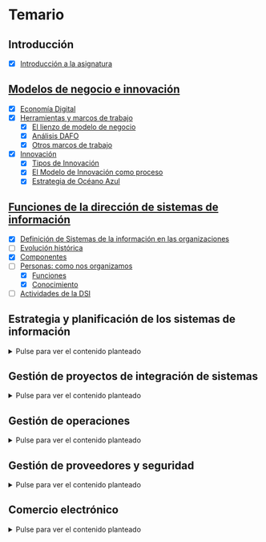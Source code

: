 # Temario

## Introducción

- [x] [Introducción a la asignatura](00-introduccion/t00-00-00-introduccion.md)

## [Modelos de negocio e innovación](01-modelosDeNegocioInnovacion/t01-00-00-modelosDeNegocioInnovacion.md)

- [x] [Economía Digital](01-modelosDeNegocioInnovacion/t01-01-00-economiaDigital.md)
- [x] [Herramientas y marcos de trabajo](01-modelosDeNegocioInnovacion/t01-02-00-herramientasMarcos.md)
  - [x] [El lienzo de modelo de negocio](01-modelosDeNegocioInnovacion/t01-02-01-lienzoModeloNegocio.md)
  - [x] [Análisis DAFO](01-modelosDeNegocioInnovacion/t01-02-02-analisisDAFO.md)
  - [x] [Otros marcos de trabajo](01-modelosDeNegocioInnovacion/t01-02-03-algunosMarcos.md)
- [x] [Innovación](01-modelosDeNegocioInnovacion/t01-03-00-innovacion.md)
  - [x] [Tipos de Innovación](01-modelosDeNegocioInnovacion/t01-03-01-innovacionTipos.md)
  - [x] [El Modelo de Innovación como proceso](01-modelosDeNegocioInnovacion/t01-03-02-innovacionComoProceso.md)
  - [x] [Estrategia de Océano Azul](01-modelosDeNegocioInnovacion/t01-03-03-innovacionOceanoAzul.md)

## [Funciones de la dirección de sistemas de información](02-acercaDeLaDSI/t02-00-00-funcionesDSI.md)

- [x] [Definición de Sistemas de la información en las organizaciones](02-acercaDeLaDSI/t02-01-00-definicion.md)
- [ ] [Evolución histórica](02-acercaDeLaDSI/t02-02-00-evolucion.md)
- [x] [Componentes](02-acercaDeLaDSI/t02-03-00-componentes.md)
- [ ] [Personas: como nos organizamos](02-acercaDeLaDSI/t02-04-00-personas.md)
  - [x] [Funciones](02-acercaDeLaDSI/t02-04-00-s01-funciones.md)
  - [x] [Conocimiento](02-acercaDeLaDSI/t02-04-00-s02-conocimiento.md)
- [ ] [Actividades de la DSI](02-acercaDeLaDSI/t02-05-00-actividades.md)

## Estrategia y planificación de los sistemas de información

<details><summary>Pulse para ver el contenido planteado</summary>

- [ ] Transformación digital.
- [ ] La organización: usuarios - clientes.
- [ ] Evolución histórica.
- [ ] Planificación de las TI.
- [ ] Selección de la arquitectura empresarial. Caso: Mercado Libre.
- [ ] Evaluación, gestión y control de proyectos.
- [ ] El capital humano de TI.
- [ ] El rol del CIO.

</details>

## Gestión de proyectos de integración de sistemas

<details><summary>Pulse para ver el contenido planteado</summary>

- [ ] Objetivos, Introducción e Historia.
- [ ] Lenguajes de Programación.
- [ ] Metodología de Desarrollo, Ágil, CMMi.
- [ ] Tipología de Aplicaciones. ERP
- [ ] Caso Práctico: Implantación del ERP en CISCO

</details>

## Gestión de operaciones

<details><summary>Pulse para ver el contenido planteado</summary>

- [ ] Objetivos.
- [ ] Infraestructura Tecnológica.
- [ ] Cloud Computing.
- [ ] Green IT.- Virtualización: Virtualización de Servidores.
- [ ] Arquitectura Empresarial. 

</details>

## Gestión de proveedores y seguridad

<details><summary>Pulse para ver el contenido planteado</summary>

- [ ] Objetivos e introducción a la gestión de servicios.
- [ ] Rightsourcing, outsourcing, insourcing, multisourcing.
- [ ] Offshoring. Cómo se implanta y dónde es mejor implantarlo.
- [ ] Definición de SLA en procesos de externalización.
- [ ] Caso práctico de contrato SLA.
- [ ] Seguridad de Información en los negocios.
- [ ] Seguridad y privacidad.

</details>

## Comercio electrónico

<details><summary>Pulse para ver el contenido planteado</summary>

- [ ] Definición Comercio electrónico.
- [ ] Características Comercio electrónico.
- [ ] Evolución y situación actual. Éxitos y fracasos.
- [ ] Componentes de Negocio electrónico.
- [ ] Claves del Comercio electrónico.

</details>
